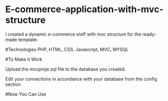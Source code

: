 # E-commerce-application-with-mvc-structure
I created a dynamic e-commerce staff with mvc structure for the ready-made template.

#Technologies
PHP, HTML, CSS, Javascript, MVC, MYSQL

#To Make it Work

Upload the mvcproje.sql file to the database you created.

Edit your connections in accordance with your database from the config section

#Now You Can Use 
